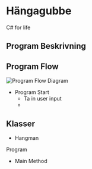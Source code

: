﻿# Hängagubbe

C# for life

## Program Beskrivning

## Program Flow

![Program Flow Diagram](Diagram.png) 


- Program Start
    - Ta in user input
    - 

## Klasser

- Hangman


Program
 - Main Method